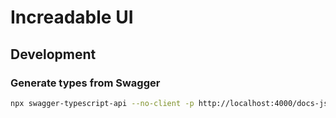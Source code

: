 # Increadable UI

## Development

### Generate types from Swagger

```bash
npx swagger-typescript-api --no-client -p http://localhost:4000/docs-json -o ./src/types -n swagger.ts
```
